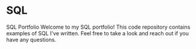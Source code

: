 # SQL
 SQL Portfolio
Welcome to my SQL portfolio! This code repository contains examples of SQL I've written. Feel free to take a look and reach out if you have any questions.
